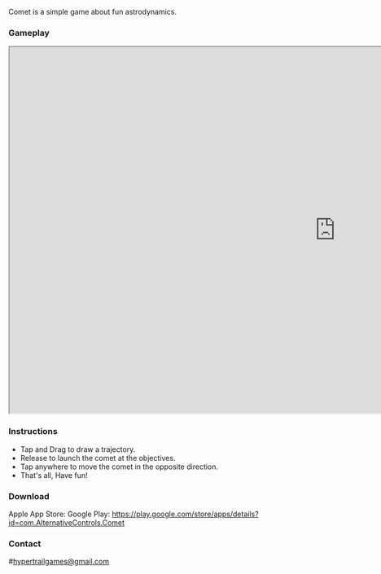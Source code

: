 
Comet is a simple game about fun astrodynamics.

### Gameplay
<iframe width="1280" height="720" src="https://www.youtube.com/embed/yhiXR4tY0U8"></iframe>

### Instructions
* Tap and Drag to draw a trajectory.
* Release to launch the comet at the objectives.
* Tap anywhere to move the comet in the opposite direction.
* That's all, Have fun!

### Download
Apple App Store: 
Google Play: https://play.google.com/store/apps/details?id=com.AlternativeControls.Comet
### Contact
#hypertrailgames@gmail.com
